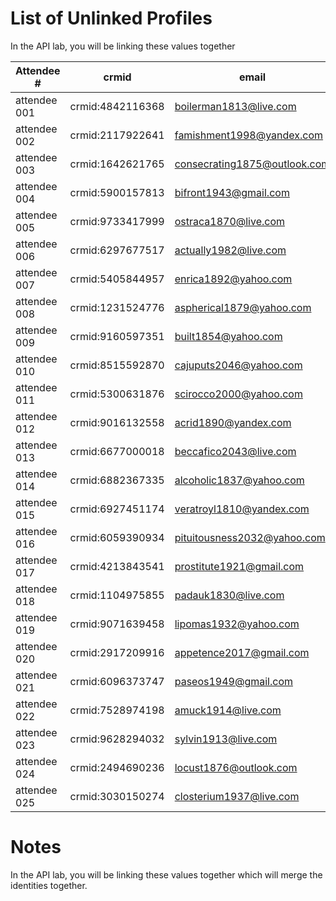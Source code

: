 List of Unlinked Profiles
========================================

In the API lab, you will be linking these values together

| Attendee #     | crmid  | email  |
|------------|---|---|
| attendee 001 | crmid:4842116368 | boilerman1813@live.com |
| attendee 002 | crmid:2117922641 | famishment1998@yandex.com |
| attendee 003 | crmid:1642621765 | consecrating1875@outlook.com |
| attendee 004 | crmid:5900157813 | bifront1943@gmail.com |
| attendee 005 | crmid:9733417999 | ostraca1870@live.com |
| attendee 006 | crmid:6297677517 | actually1982@live.com |
| attendee 007 | crmid:5405844957 | enrica1892@yahoo.com |
| attendee 008 | crmid:1231524776 | aspherical1879@yahoo.com |
| attendee 009 | crmid:9160597351 | built1854@yahoo.com |
| attendee 010 | crmid:8515592870 | cajuputs2046@yahoo.com |
| attendee 011 | crmid:5300631876 | scirocco2000@yahoo.com |
| attendee 012 | crmid:9016132558 | acrid1890@yandex.com |
| attendee 013 | crmid:6677000018 | beccafico2043@live.com |
| attendee 014 | crmid:6882367335 | alcoholic1837@yahoo.com |
| attendee 015 | crmid:6927451174 | veratroyl1810@yandex.com |
| attendee 016 | crmid:6059390934 | pituitousness2032@yahoo.com |
| attendee 017 | crmid:4213843541 | prostitute1921@gmail.com |
| attendee 018 | crmid:1104975855 | padauk1830@live.com |
| attendee 019 | crmid:9071639458 | lipomas1932@yahoo.com |
| attendee 020 | crmid:2917209916 | appetence2017@gmail.com |
| attendee 021 | crmid:6096373747 | paseos1949@gmail.com |
| attendee 022 | crmid:7528974198 | amuck1914@live.com |
| attendee 023 | crmid:9628294032 | sylvin1913@live.com |
| attendee 024 | crmid:2494690236 | locust1876@outlook.com |
| attendee 025 | crmid:3030150274 | closterium1937@live.com |

Notes
========================================
In the API lab, you will be linking these values together which will merge the identities together.
